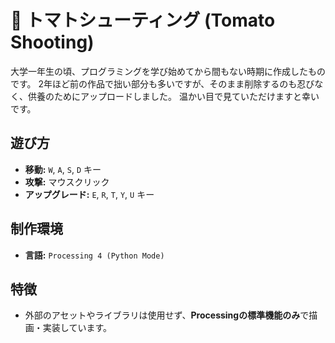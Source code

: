 # 🍅 トマトシューティング (Tomato Shooting)

 大学一年生の頃、プログラミングを学び始めてから間もない時期に作成したものです。
 2年ほど前の作品で拙い部分も多いですが、そのまま削除するのも忍びなく、供養のためにアップロードしました。
 温かい目で見ていただけますと幸いです。

## 遊び方

- **移動:** `W`, `A`, `S`, `D` キー
- **攻撃:** マウスクリック
- **アップグレード:** `E`, `R`, `T`, `Y`, `U` キー

## 制作環境

- **言語:** `Processing 4 (Python Mode)`

## 特徴

- 外部のアセットやライブラリは使用せず、**Processingの標準機能のみ**で描画・実装しています。

